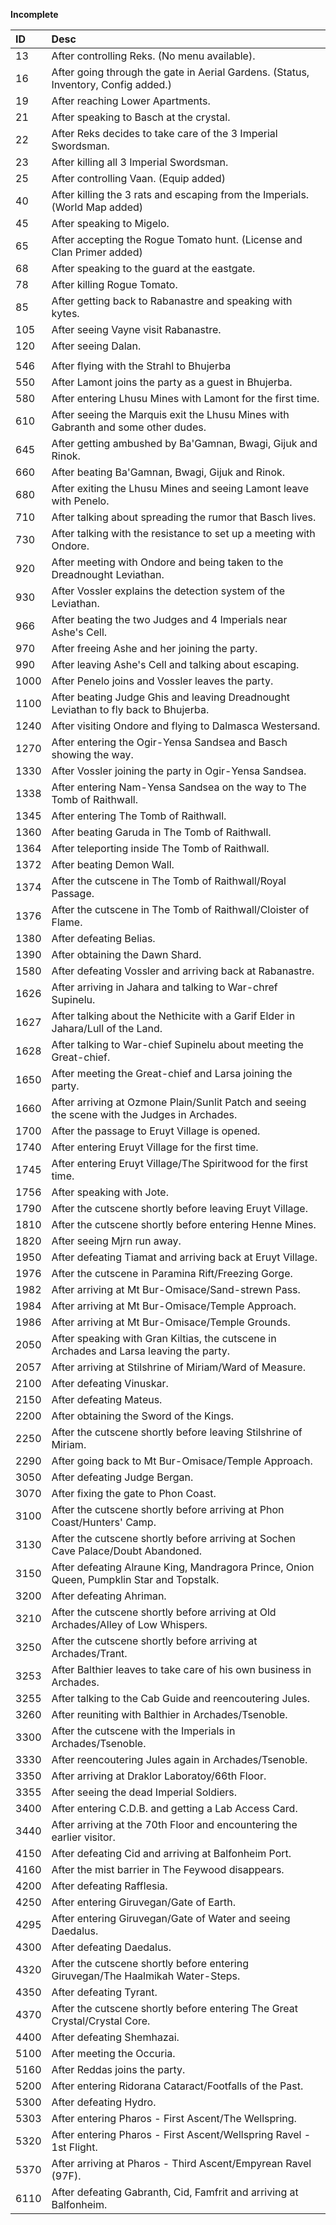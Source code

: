**Incomplete**

| ID   | Desc                                                                                          |
|:-----|:----------------------------------------------------------------------------------------------|
| 13   | After controlling Reks. (No menu available).                                                  |
| 16   | After going through the gate in Aerial Gardens. (Status, Inventory, Config added.)            |
| 19   | After reaching Lower Apartments.                                                              |
| 21   | After speaking to Basch at the crystal.                                                       |
| 22   | After Reks decides to take care of the 3 Imperial Swordsman.                                  |
| 23   | After killing all 3 Imperial Swordsman.                                                       |
| 25   | After controlling Vaan. (Equip added)                                                         |
| 40   | After killing the 3 rats and escaping from the Imperials. (World Map added)                   |
| 45   | After speaking to Migelo.                                                                     |
| 65   | After accepting the Rogue Tomato hunt. (License and Clan Primer added)                        |
| 68   | After speaking to the guard at the eastgate.                                                  |
| 78   | After killing Rogue Tomato.                                                                   |
| 85   | After getting back to Rabanastre and speaking with kytes.                                     |
| 105  | After seeing Vayne visit Rabanastre.                                                          |
| 120  | After seeing Dalan.                                                                           |
|      |                                                                                               |
| 546  | After flying with the Strahl to Bhujerba                                                      |
| 550  | After Lamont joins the party as a guest in Bhujerba.                                          |
| 580  | After entering Lhusu Mines with Lamont for the first time.                                    |
| 610  | After seeing the Marquis exit the Lhusu Mines with Gabranth and some other dudes.             |
| 645  | After getting ambushed by Ba'Gamnan, Bwagi, Gijuk and Rinok.                                  |
| 660  | After beating Ba'Gamnan, Bwagi, Gijuk and Rinok.                                              |
| 680  | After exiting the Lhusu Mines and seeing Lamont leave with Penelo.                            |
| 710  | After talking about spreading the rumor that Basch lives.                                     |
| 730  | After talking with the resistance to set up a meeting with Ondore.                            |
| 920  | After meeting with Ondore and being taken to the Dreadnought Leviathan.                       |
| 930  | After Vossler explains the detection system of the Leviathan.                                 |
| 966  | After beating the two Judges and 4 Imperials near Ashe's Cell.                                |
| 970  | After freeing Ashe and her joining the party.                                                 |
| 990  | After leaving Ashe's Cell and talking about escaping.                                         |
| 1000 | After Penelo joins and Vossler leaves the party.                                              |
| 1100 | After beating Judge Ghis and leaving Dreadnought Leviathan to fly back to Bhujerba.           |
| 1240 | After visiting Ondore and flying to Dalmasca Westersand.                                      |
| 1270 | After entering the Ogir-Yensa Sandsea and Basch showing the way.                              |
| 1330 | After Vossler joining the party in Ogir-Yensa Sandsea.                                        |
| 1338 | After entering Nam-Yensa Sandsea on the way to The Tomb of Raithwall.                         |
| 1345 | After entering The Tomb of Raithwall.                                                         |
| 1360 | After beating Garuda in The Tomb of Raithwall.                                                |
| 1364 | After teleporting inside The Tomb of Raithwall.                                               |
| 1372 | After beating Demon Wall.                                                                     |
| 1374 | After the cutscene in The Tomb of Raithwall/Royal Passage.                                    |
| 1376 | After the cutscene in The Tomb of Raithwall/Cloister of Flame.                                |
| 1380 | After defeating Belias.                                                                       |
| 1390 | After obtaining the Dawn Shard.                                                               |
| 1580 | After defeating Vossler and arriving back at Rabanastre.                                      |
| 1626 | After arriving in Jahara and talking to War-chref Supinelu.                                   |
| 1627 | After talking about the Nethicite with a Garif Elder in Jahara/Lull of the Land.              |
| 1628 | After talking to War-chief Supinelu about meeting the Great-chief.                            |
| 1650 | After meeting the Great-chief and Larsa joining the party.                                    |
| 1660 | After arriving at Ozmone Plain/Sunlit Patch and seeing the scene with the Judges in Archades. |
| 1700 | After the passage to Eruyt Village is opened.                                                 |
| 1740 | After entering Eruyt Village for the first time.                                              |
| 1745 | After entering Eruyt Village/The Spiritwood for the first time.                               |
| 1756 | After speaking with Jote.                                                                     |
| 1790 | After the cutscene shortly before leaving Eruyt Village.                                      |
| 1810 | After the cutscene shortly before entering Henne Mines.                                       |
| 1820 | After seeing Mjrn run away.                                                                   |
| 1950 | After defeating Tiamat and arriving back at Eruyt Village.                                    |
| 1976 | After the cutscene in Paramina Rift/Freezing Gorge.                                           |
| 1982 | After arriving at Mt Bur-Omisace/Sand-strewn Pass.                                            |
| 1984 | After arriving at Mt Bur-Omisace/Temple Approach.                                             |
| 1986 | After arriving at Mt Bur-Omisace/Temple Grounds.                                              |
| 2050 | After speaking with Gran Kiltias, the cutscene in Archades and Larsa leaving the party.       |
| 2057 | After arriving at Stilshrine of Miriam/Ward of Measure.                                       |
| 2100 | After defeating Vinuskar.                                                                     |
| 2150 | After defeating Mateus.                                                                       |
| 2200 | After obtaining the Sword of the Kings.                                                       |
| 2250 | After the cutscene shortly before leaving Stilshrine of Miriam.                               |
| 2290 | After going back to Mt Bur-Omisace/Temple Approach.                                           |
| 3050 | After defeating Judge Bergan.                                                                 |
| 3070 | After fixing the gate to Phon Coast.                                                          |
| 3100 | After the cutscene shortly before arriving at Phon Coast/Hunters' Camp.                       |
| 3130 | After the cutscene shortly before arriving at Sochen Cave Palace/Doubt Abandoned.             |
| 3150 | After defeating Alraune King, Mandragora Prince, Onion Queen, Pumpklin Star and Topstalk.     |
| 3200 | After defeating Ahriman.                                                                      |
| 3210 | After the cutscene shortly before arriving at Old Archades/Alley of Low Whispers.             |
| 3250 | After the cutscene shortly before arriving at Archades/Trant.                                 |
| 3253 | After Balthier leaves to take care of his own business in Archades.                           |
| 3255 | After talking to the Cab Guide and reencoutering Jules.                                       |
| 3260 | After reuniting with Balthier in Archades/Tsenoble.                                           |
| 3300 | After the cutscene with the Imperials in Archades/Tsenoble.                                   |
| 3330 | After reencoutering Jules again in Archades/Tsenoble.                                         |
| 3350 | After arriving at Draklor Laboratoy/66th Floor.                                               |
| 3355 | After seeing the dead Imperial Soldiers.                                                      |
| 3400 | After entering C.D.B. and getting a Lab Access Card.                                          |
| 3440 | After arriving at the 70th Floor and encountering the earlier visitor.                        |
| 4150 | After defeating Cid and arriving at Balfonheim Port.                                          |
| 4160 | After the mist barrier in The Feywood disappears.                                             |
| 4200 | After defeating Rafflesia.                                                                    |
| 4250 | After entering Giruvegan/Gate of Earth.                                                       |
| 4295 | After entering Giruvegan/Gate of Water and seeing Daedalus.                                   |
| 4300 | After defeating Daedalus.                                                                     |
| 4320 | After the cutscene shortly before entering Giruvegan/The Haalmikah Water-Steps.               |
| 4350 | After defeating Tyrant.                                                                       |
| 4370 | After the cutscene shortly before entering The Great Crystal/Crystal Core.                    |
| 4400 | After defeating Shemhazai.                                                                    |
| 5100 | After meeting the Occuria.                                                                    |
| 5160 | After Reddas joins the party.                                                                 |
| 5200 | After entering Ridorana Cataract/Footfalls of the Past.                                       |
| 5300 | After defeating Hydro.                                                                        |
| 5303 | After entering Pharos - First Ascent/The Wellspring.                                          |
| 5320 | After entering Pharos - First Ascent/Wellspring Ravel - 1st Flight.                           |
| 5370 | After arriving at Pharos - Third Ascent/Empyrean Ravel (97F).                                 |
| 6110 | After defeating Gabranth, Cid, Famfrit and arriving at Balfonheim.                            |
